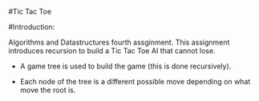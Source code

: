 #Tic Tac Toe

#Introduction:

Algorithms and Datastructures fourth assginment. This assignment introduces
recursion to build a Tic Tac Toe AI that cannot lose. 

- A game tree is used to build the game (this is done recursively).

- Each node of the tree is a different possible move depending on what move
the root is.